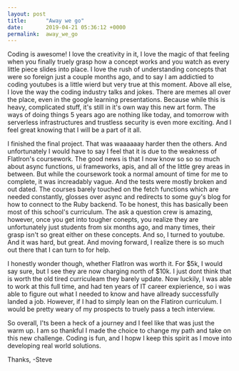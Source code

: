 ```yaml
---
layout: post
title:      "Away we go"
date:       2019-04-21 05:36:12 +0000
permalink:  away_we_go
---
```


Coding is awesome! I love the creativity in it, I love the magic of that feeling when you finally truely grasp how a concept works and you watch as every little piece slides into place. I love the rush of understanding concepts that were so foreign just a couple months ago, and to say I am addictied to coding youtubes is a little wierd but very true at this moment. Above all else, I love the way the coding industry talks and jokes. There are memes all over the place, even in the google learning presentations. Because while this is heavy, complicated stuff, it's still in it's own way this new art form. The ways of doing things 5 years ago are nothing like today, and tomorrow with serverless infrastructures and trustless security is even more exciting. And I feel great knowing that I will be a part of it all.

I finished the final project. That was waaaaaay harder then the others. And unfortunately I would have to say I feel that it is due to the weakness of FlatIron's coursework. The good news is that I now know so so so much about async functions, ui frameworks, apis, and all of the little grey areas in between. But while the coursework took a normal amount of time for me to complete, it was increadably vague. And the tests were mostly broken and out dated. The courses barely touched on the fetch functions which are needed constantly, glosses over async and redirects to some guy's blog for how to connect to the Ruby backend. To be honest, this has basically been most of this school's curriculum. The ask a question crew is amazing, however, once you get into tougher conepts, you realize they are unfortunately just students from six months ago, and many times, their grasp isn't so great either on these concepts. And so, I turned to youtube. And it was hard, but great. And moving forward, I realize there is so much out there that I can turn to for help. 

I honestly wonder though, whether FlatIron was worth it. For $5k, I would say sure, but I see they are now charging north of $10k. I just dont think that is worth the old tired curriculeam they barely update. Now luckily, I was able to work at this full time, and had ten years of IT career expierience, so i was able to figure out what I needed to know and have allready successfully landed a job. However, if I had to simply lean on the Flatiron curriculum. I would be pretty weary of my prospects to truely pass a tech interview. 

So overall, I'ts been a heck of a journey and I feel like that was just the warm up. I am so thankful I made the choice to change my path and take on this new challenge. Coding is fun, and I hopw I keep this spirit as I move into developing real world solutions.

Thanks,
-Steve

